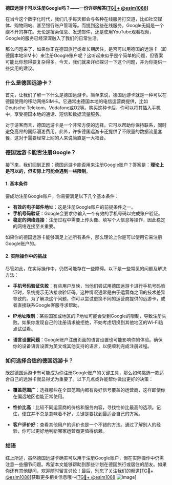 **德国远游卡可以注册Google吗？——一份详尽解答[[TG💪+ @esim1088](https://t.me/s/esim1088)]**

在当今这个数字化时代，我们几乎每天都会与各种在线服务打交道，比如社交媒体、购物网站、甚至银行账户管理等。而提到这些在线服务，Google无疑是一个绕不开的存在。无论是搜索信息、发送邮件，还是使用YouTube观看视频，Google的服务已经深深融入了我们的日常生活。

那么问题来了，如果你正在德国旅行或者长期居住，是否可以用德国的远游卡（即德国本地SIM卡）来注册Google账户呢？这听起来似乎是个简单的问题，但答案可能比你想得要复杂得多。今天，我们就来详细探讨一下这个问题，并为你提供一些实用的建议。

### 什么是德国远游卡？

首先，让我们了解一下什么是德国远游卡。简单来说，德国远游卡就是一种可以在德国使用的移动网络SIM卡。它通常由德国本地的电信运营商提供，比如Deutsche Telekom、Vodafone或O2等。购买这种卡后，你可以将其插入手机中，享受德国本地的通话、短信和数据流量服务。

对于游客而言，德国远游卡是一个非常方便的选择。它可以帮助你保持联系，同时避免高昂的国际漫游费用。此外，许多德国远游卡还提供了不限量的数据流量套餐，这对于需要经常上网的人来说简直是一大福音。

### 德国远游卡能否注册Google？

接下来，我们回到正题：德国远游卡能否用来注册Google账户？答案是：**理论上是可以的，但实际上可能会遇到一些限制**。

#### 1. 基本条件

要成功注册Google账户，你需要满足以下几个基本条件：

- **有效的电子邮件地址**：这是注册Google账户的前提条件之一。
- **手机号码验证**：Google会要求你输入一个有效的手机号码以完成账户验证。
- **稳定的网络连接**：注册过程中需要上传头像、填写个人信息等操作，因此稳定的网络连接至关重要。

如果你的德国远游卡能够满足上述所有条件，那么理论上你是可以使用它来注册Google账户的。

#### 2. 实际操作中的挑战

尽管如此，在实际操作中，仍然可能存在一些障碍。以下是一些常见的问题及解决方法：

- **手机号码验证失败**：有些用户反映，当他们尝试用德国远游卡进行手机号码验证时，系统提示无法接收验证码。这种情况通常是由于运营商之间的技术差异导致的。为了解决这个问题，你可以尝试更换不同的运营商提供的远游卡，或者直接联系Google客服寻求帮助。
  
- **IP地址限制**：某些国家或地区的IP地址可能会受到Google的限制，导致注册失败。如果你发现自己的注册请求被拒绝，不妨考虑切换到其他地区的Wi-Fi热点试试看。

- **语言设置问题**：Google账户注册页面的语言设置也可能影响你的体验。确保你的设备语言设置为英文或其他支持的语言，以便顺利完成注册过程。

### 如何选择合适的德国远游卡？

既然德国远游卡有可能成为你注册Google账户的关键工具，那么如何挑选一款适合自己的远游卡就显得尤为重要了。以下几点或许能帮你做出更好的决策：

- **覆盖范围广**：选择那些在全国范围内都有良好信号覆盖的运营商，这样即使你在偏远地区也能正常使用。
  
- **性价比高**：比较不同运营商的价格和服务内容，寻找性价比最高的选项。记住，便宜并不总是意味着不好，关键是要找到最适合自己的方案。

- **客户评价好**：查看其他用户的评价也是一个不错的方法。通过了解别人的经验，你可以更好地判断哪家运营商更值得信赖。

### 结语

综上所述，虽然德国远游卡确实可以用于注册Google账户，但在实际操作中仍需注意一些细节问题。希望本文能够帮助到那些计划在德国旅行或居住的朋友。如果你还有其他疑问，欢迎随时留言讨论！最后，别忘了关注我们的频道[[TG💪+ @esim1088](https://t.me/s/esim1088)]获取更多相关信息哦～[[TG💪+ @esim1088](https://t.me/s/esim1088) ![Image](https://i.postimg.cc/4NQfJmqS/Snipaste-2025-05-13-00-14-12.png)]